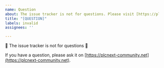 ```yaml
---
name: Question
about: The issue tracker is not for questions. Please visit [https://plcnext-community.net](https://plcnext-community.net).
title: "[QUESTION]"
labels: invalid
assignees: ''

---
```


🚨 The issue tracker is not for questions 🚨

If you have a question, please ask it on
 [https://plcnext-community.net](https://plcnext-community.net).

